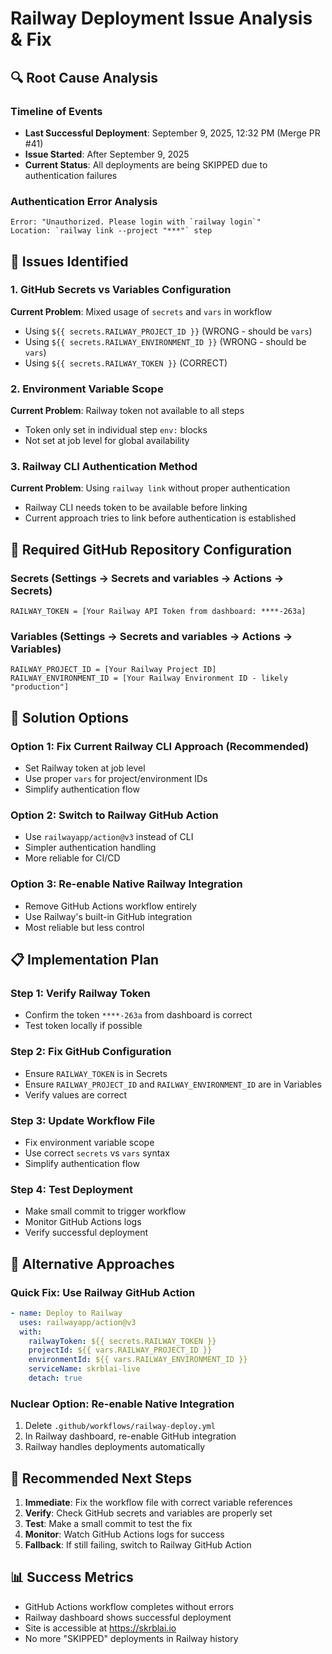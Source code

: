 # Railway Deployment Issue Analysis & Fix

## 🔍 **Root Cause Analysis**

### Timeline of Events
- **Last Successful Deployment**: September 9, 2025, 12:32 PM (Merge PR #41)
- **Issue Started**: After September 9, 2025
- **Current Status**: All deployments are being SKIPPED due to authentication failures

### Authentication Error Analysis
```
Error: "Unauthorized. Please login with `railway login`"
Location: `railway link --project "***"` step
```

## 🚨 **Issues Identified**

### 1. **GitHub Secrets vs Variables Configuration**
**Current Problem**: Mixed usage of `secrets` and `vars` in workflow
- Using `${{ secrets.RAILWAY_PROJECT_ID }}` (WRONG - should be `vars`)
- Using `${{ secrets.RAILWAY_ENVIRONMENT_ID }}` (WRONG - should be `vars`)
- Using `${{ secrets.RAILWAY_TOKEN }}` (CORRECT)

### 2. **Environment Variable Scope**
**Current Problem**: Railway token not available to all steps
- Token only set in individual step `env:` blocks
- Not set at job level for global availability

### 3. **Railway CLI Authentication Method**
**Current Problem**: Using `railway link` without proper authentication
- Railway CLI needs token to be available before linking
- Current approach tries to link before authentication is established

## 🔧 **Required GitHub Repository Configuration**

### **Secrets** (Settings → Secrets and variables → Actions → Secrets)
```
RAILWAY_TOKEN = [Your Railway API Token from dashboard: ****-263a]
```

### **Variables** (Settings → Secrets and variables → Actions → Variables)
```
RAILWAY_PROJECT_ID = [Your Railway Project ID]
RAILWAY_ENVIRONMENT_ID = [Your Railway Environment ID - likely "production"]
```

## 🎯 **Solution Options**

### **Option 1: Fix Current Railway CLI Approach** (Recommended)
- Set Railway token at job level
- Use proper `vars` for project/environment IDs
- Simplify authentication flow

### **Option 2: Switch to Railway GitHub Action**
- Use `railwayapp/action@v3` instead of CLI
- Simpler authentication handling
- More reliable for CI/CD

### **Option 3: Re-enable Native Railway Integration**
- Remove GitHub Actions workflow entirely
- Use Railway's built-in GitHub integration
- Most reliable but less control

## 📋 **Implementation Plan**

### **Step 1: Verify Railway Token**
- Confirm the token `****-263a` from dashboard is correct
- Test token locally if possible

### **Step 2: Fix GitHub Configuration**
- Ensure `RAILWAY_TOKEN` is in Secrets
- Ensure `RAILWAY_PROJECT_ID` and `RAILWAY_ENVIRONMENT_ID` are in Variables
- Verify values are correct

### **Step 3: Update Workflow File**
- Fix environment variable scope
- Use correct `secrets` vs `vars` syntax
- Simplify authentication flow

### **Step 4: Test Deployment**
- Make small commit to trigger workflow
- Monitor GitHub Actions logs
- Verify successful deployment

## 🔄 **Alternative Approaches**

### **Quick Fix**: Use Railway GitHub Action
```yaml
- name: Deploy to Railway
  uses: railwayapp/action@v3
  with:
    railwayToken: ${{ secrets.RAILWAY_TOKEN }}
    projectId: ${{ vars.RAILWAY_PROJECT_ID }}
    environmentId: ${{ vars.RAILWAY_ENVIRONMENT_ID }}
    serviceName: skrblai-live
    detach: true
```

### **Nuclear Option**: Re-enable Native Integration
1. Delete `.github/workflows/railway-deploy.yml`
2. In Railway dashboard, re-enable GitHub integration
3. Railway handles deployments automatically

## 🎯 **Recommended Next Steps**

1. **Immediate**: Fix the workflow file with correct variable references
2. **Verify**: Check GitHub secrets and variables are properly set
3. **Test**: Make a small commit to test the fix
4. **Monitor**: Watch GitHub Actions logs for success
5. **Fallback**: If still failing, switch to Railway GitHub Action

## 📊 **Success Metrics**
- GitHub Actions workflow completes without errors
- Railway dashboard shows successful deployment
- Site is accessible at https://skrblai.io
- No more "SKIPPED" deployments in Railway history

